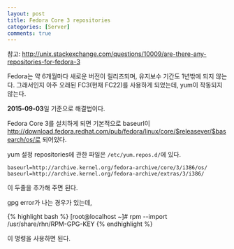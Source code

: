 ```yaml
---
layout: post
title: Fedora Core 3 repositories
categories: [Server]
comments: true
---
```


참고: <http://unix.stackexchange.com/questions/10009/are-there-any-repositories-for-fedora-3>
 
Fedora는 약 6개월마다 새로운 버전이 릴리즈되며, 유지보수 기간도 1년밖에 되지 않는다. 그래서인지 아주 오래된 FC3(현재 FC22)를 사용하게 되었는데, yum이 작동되지 않는다.

**2015-09-03**일 기준으로 해결법이다.

Fedora Core 3를 설치하게 되면 기본적으로 baseurl이 http://download.fedora.redhat.com/pub/fedora/linux/core/$releasever/$basearch/os/로 되어있다.

yum 설정 repositories에 관한 파일은 `/etc/yum.repos.d/`에 있다.

```
baseurl=http://archive.kernel.org/fedora-archive/core/3/i386/os/
baseurl=http://archive.kernel.org/fedora-archive/extras/3/i386/
```
 
이 두줄을 추가해 주면 된다.

gpg error가 나는 경우가 있는데,

{% highlight bash %}
[root@localhost ~]# rpm --import /usr/share/rhn/RPM-GPG-KEY
{% endhighlight %}

이 명령을 사용하면 된다.